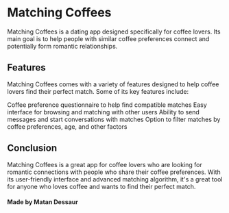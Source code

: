 # Matching Coffees
Matching Coffees is a dating app designed specifically for coffee lovers. Its main goal is to help people with similar coffee preferences connect and potentially form romantic relationships.

## Features
Matching Coffees comes with a variety of features designed to help coffee lovers find their perfect match. Some of its key features include:

Coffee preference questionnaire to help find compatible matches
Easy interface for browsing and matching with other users
Ability to send messages and start conversations with matches
Option to filter matches by coffee preferences, age, and other factors

## Conclusion
Matching Coffees is a great app for coffee lovers who are looking for romantic connections with people who share their coffee preferences. With its user-friendly interface and advanced matching algorithm, it's a great tool for anyone who loves coffee and wants to find their perfect match.

#### Made by Matan Dessaur
